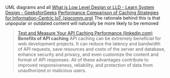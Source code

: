 UML diagrams and all
[What is Low Level Design or LLD - Learn System Design - GeeksforGeeks](https://www.geeksforgeeks.org/what-is-low-level-design-or-lld-learn-system-design/?ref=rp)
[Performance Comparison of Caching Strategies for Information-Centric IoT (sigcomm.org)](https://conferences.sigcomm.org/acm-icn/2018/proceedings/icn18-final38.pdf)
The rationale behind this is that unpopular or outdated content will naturally be more likely to be removed


> [Test and Measure Your API Caching Performance (linkedin.com)](https://www.linkedin.com/advice/0/how-do-you-test-measure-performance-your-api-caching)
>**Benefits of API caching**
>API caching can be extremely beneficial for web development projects. It can reduce the latency and bandwidth of API requests, save resources and costs of the server and database, enhance security and privacy, and even customize the content and format of API responses. All of these advantages contribute to improved responsiveness, reliability, and protection of data from unauthorized or malicious users.

